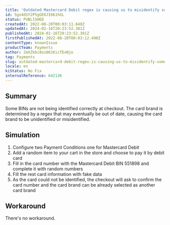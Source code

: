 ```yaml
---
title: 'Outdated Mastercard Debit regex is causing us to misidentify some BINs'
id: 5gx4dSY2P5gGE0JI661hGL
status: PUBLISHED
createdAt: 2022-08-20T00:03:11.640Z
updatedAt: 2024-02-16T20:23:52.381Z
publishedAt: 2024-02-16T20:23:52.381Z
firstPublishedAt: 2022-08-20T00:03:12.490Z
contentType: knownIssue
productTeam: Payments
author: 2mXZkbi0oi061KicTExNjo
tag: Payments
slug: outdated-mastercard-debit-regex-is-causing-us-to-misidentify-some-bins
locale: en
kiStatus: No Fix
internalReference: 642136
---
```


## Summary


Some BINs are not being identified correctly at checkout. The card brand is determined by a regex that may eventually be out of date, causing the card brand to be unidentified or misidentified.



## Simulation



1. Configure two Payment Conditions one for Mastercard Debit
2. Add a random item to your cart in the store and choose to pay it by debit card
3. Fill in the card number with the Mastercard Debit BIN 551898 and complete it with random numbers
4. Fill the rest card information with fake data
5. As the card could not be identified, the checkout will ask to confirm the card number and the card brand can be already selected as another card brand



## Workaround


There's no workaround.

